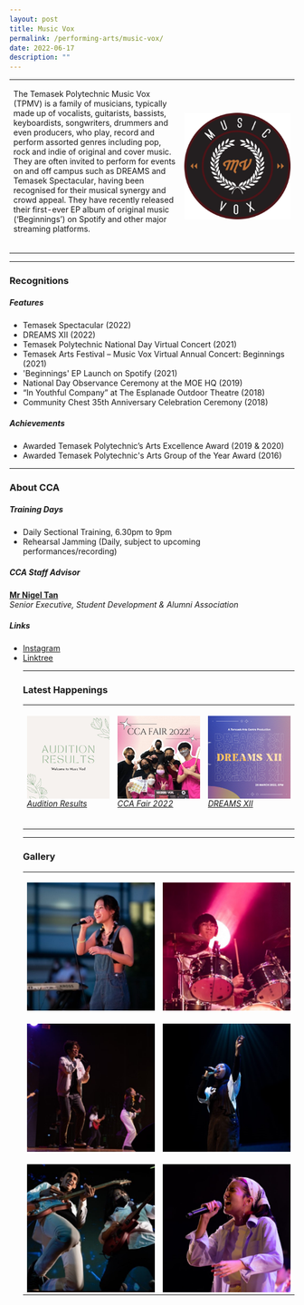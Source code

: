 ```yaml
---
layout: post
title: Music Vox
permalink: /performing-arts/music-vox/
date: 2022-06-17
description: ""
---
```

<table>
    <tbody><tr>
			<td>
				<p>
				The Temasek Polytechnic Music Vox (TPMV) is a family of musicians, typically made up of vocalists, guitarists, bassists, keyboardists, songwriters, drummers and even producers, who play, record and perform assorted genres including pop, rock and indie of original and cover music. They are often invited to perform for events on and off campus such as DREAMS and Temasek Spectacular, having been recognised for their musical synergy and crowd appeal. They have recently released their first-ever EP album of original music (‘Beginnings’) on Spotify and other major streaming platforms.
						<br>
						<br>
					</p>
			</td>
			<td style="width:40%"><img alt="Music Vox" style="display:block;margin-left:auto;margin-right:auto;" src="/images/Arts/MV/MV_logo.png"></td>
		</tr>
</tbody></table>
	
<hr>
	
### Recognitions

##### Features
	
<p>
	</p><ul>
		<li>Temasek Spectacular (2022)</li>
		<li>DREAMS XII (2022)</li>
		<li>Temasek Polytechnic National Day Virtual Concert (2021)</li>
		<li>Temasek Arts Festival – Music Vox Virtual Annual Concert: Beginnings (2021)</li>  
		<li>'Beginnings' EP Launch on Spotify (2021)</li>
		<li>National Day Observance Ceremony at the MOE HQ (2019)</li>
		<li>“In Youthful Company” at The Esplanade Outdoor Theatre (2018)</li>
		<li>Community Chest 35th Anniversary Celebration Ceremony (2018)</li>
	</ul>
<p></p>
	
##### Achievements
	
<p>
	</p><ul>
		<li>Awarded Temasek Polytechnic’s Arts Excellence Award (2019 &amp; 2020)</li>
		<li>Awarded Temasek Polytechnic's Arts Group of the Year Award (2016)</li>
	</ul>
<p></p>

<hr>

### About CCA

##### Training Days
            
<p>
	</p><ul>    
		<li>Daily Sectional Training, 6.30pm to 9pm</li>
		<li>Rehearsal Jamming (Daily, subject to upcoming performances/recording)</li>
	</ul>
<p></p>

##### CCA Staff Advisor

<p>
	<a href="mailto:nigeltan@tp.edu.sg"><b>Mr Nigel Tan</b></a>
	<br>
	<i>Senior Executive, Student Development &amp; Alumni Association</i>
</p>

##### Links

<p>
	</p><ul>
		<li><a href="https://www.instagram.com/tpmusicvox">Instagram</a></li>
		<li><a href="https://linktr.ee/MusicVoxTP">Linktree</a></li>
<p></p>

<hr>

### Latest Happenings

<table>
	<tbody>
		<tr>
			<td style="width:33%"><br>
				<a href="https://www.instagram.com/p/CeNWR5tJ88z/">
				<img alt="Musicvox" style="display:block;margin-left:auto;margin-right:auto;" src="/images/Arts/MV/MV_Audition Results.png">
				<h6 style="margin-top:0%">Audition Results</h6>				
			</a>
		</td>
		<td style="width:33%"><br>
			<a href="https://www.instagram.com/p/Cc5ADHYP89e/">
				<img alt="Musicvox" style="display:block;margin-left:auto;margin-right:auto;" src="/images/Arts/MV/MV_CCA Fair 2022.png">
				<h6 style="margin-top:0%">CCA Fair 2022</h6>				
			</a>
		</td>
		<td style="width:33%"><br>
			<a href="https://www.instagram.com/p/CbaUTZLJwn7/">
				<img alt="Musicvox" style="display:block;margin-left:auto;margin-right:auto;" src="/images/Arts/MV/MV_DREAMS XII.png">
				<h6 style="margin-top:0%">DREAMS XII</h6>    				
				</a>
			</td>
		</tr>
	</tbody>
</table>
	
<hr>

### Gallery

<table>
	<tbody><tr>
		<td style="width:50%"><br>
			<img alt="Musicvox" style="display:block;margin-left:auto;margin-right:auto;" src="/images/Arts/MV/MV_pic_1.jpg">
		</td>
		<td style="width:50%"><br>
			<img alt="Musicvox" style="display:block;margin-left:auto;margin-right:auto;" src="/images/Arts/MV/MV_pic_2.jpg">
		</td>
	</tr>
	<tr>
		<td style="width:50%"><br>
			<img alt="Musicvox" style="display:block;margin-left:auto;margin-right:auto;" src="/images/Arts/MV/MV_pic_3.jpg">
		</td>
		<td style="width:50%"><br>
			<img alt="Musicvox" style="display:block;margin-left:auto;margin-right:auto;" src="/images/Arts/MV/MV_pic_4.jpg">
		</td>
	</tr>
	<tr>
		<td style="width:50%"><br>
			<img alt="Musicvox" style="display:block;margin-left:auto;margin-right:auto;" src="/images/Arts/MV/MV_pic_5.jpg">
		</td>
		<td style="width:50%"><br>
			<img alt="Musicvox" style="display:block;margin-left:auto;margin-right:auto;" src="/images/Arts/MV/MV_pic_6.jpg">
		</td>
	</tr>
</tbody></table></ul>